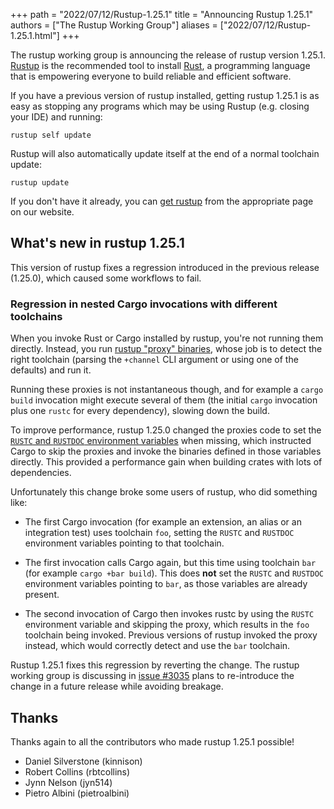 +++
path = "2022/07/12/Rustup-1.25.1"
title = "Announcing Rustup 1.25.1"
authors = ["The Rustup Working Group"]
aliases = ["2022/07/12/Rustup-1.25.1.html"]
+++

The rustup working group is announcing the release of rustup version 1.25.1.
[Rustup][install] is the recommended tool to install [Rust][rust], a
programming language that is empowering everyone to build reliable and
efficient software.

If you have a previous version of rustup installed, getting rustup 1.25.1 is as
easy as stopping any programs which may be using Rustup (e.g. closing your IDE)
and running:

```
rustup self update
```

Rustup will also automatically update itself at the end of a normal toolchain
update:

```
rustup update
```

If you don't have it already, you can [get rustup][install] from the
appropriate page on our website.

[rust]: https://www.rust-lang.org
[install]: https://rustup.rs

## What's new in rustup 1.25.1

This version of rustup fixes a regression introduced in the previous release
(1.25.0), which caused some workflows to fail.

### Regression in nested Cargo invocations with different toolchains

When you invoke Rust or Cargo installed by rustup, you're not running them
directly. Instead, you run [rustup "proxy" binaries][proxies], whose job is to
detect the right toolchain (parsing the `+channel` CLI argument or using one of
the defaults) and run it.

Running these proxies is not instantaneous though, and for example a `cargo
build` invocation might execute several of them (the initial `cargo` invocation
plus one `rustc` for every dependency), slowing down the build.

To improve performance, rustup 1.25.0 changed the proxies code to set the
[`RUSTC` and `RUSTDOC` environment variables][cargo-env] when missing, which
instructed Cargo to skip the proxies and invoke the binaries defined in those
variables directly. This provided a performance gain when building crates with
lots of dependencies.

Unfortunately this change broke some users of rustup, who did something like:

* The first Cargo invocation (for example an extension, an alias or an
  integration test) uses toolchain `foo`, setting the `RUSTC` and `RUSTDOC`
  environment variables pointing to that toolchain.

* The first invocation calls Cargo again, but this time using toolchain `bar`
  (for example `cargo +bar build`). This does **not** set the `RUSTC` and
  `RUSTDOC` environment variables pointing to `bar`, as those variables are
  already present.

* The second invocation of Cargo then invokes rustc by using the `RUSTC`
  environment variable and skipping the proxy, which results in the `foo`
  toolchain being invoked. Previous versions of rustup invoked the proxy
  instead, which would correctly detect and use the `bar` toolchain.

Rustup 1.25.1 fixes this regression by reverting the change. The rustup working
group is discussing in [issue #3035][issue] plans to re-introduce the change in
a future release while avoiding breakage.

[proxies]: https://rust-lang.github.io/rustup/concepts/proxies.html
[cargo-env]: https://doc.rust-lang.org/cargo/reference/environment-variables.html#environment-variables-cargo-reads
[issue]: https://github.com/rust-lang/rustup/issues/3035

## Thanks

Thanks again to all the contributors who made rustup 1.25.1 possible!

- Daniel Silverstone (kinnison)
- Robert Collins (rbtcollins)
- Jynn Nelson (jyn514)
- Pietro Albini (pietroalbini)
